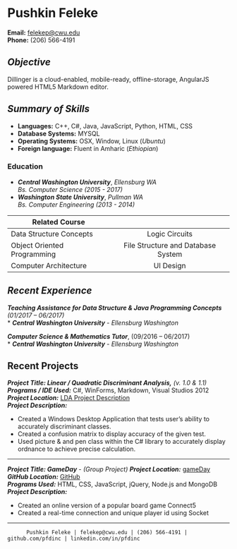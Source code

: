 # Pushkin Feleke
**Email:** felekep@cwu.edu<br/>
**Phone:** (206) 566-4191

## ***Objective***
Dillinger is a cloud-enabled, mobile-ready, offline-storage, AngularJS powered HTML5 Markdown editor.
## ***Summary of Skills***
- **Languages:** C++, C#, Java, JavaScript, Python, HTML, CSS 
- **Database Systems:**  MYSQL
- **Operating Systems:**  OSX, Window, Linux (*Ubuntu*)
- **Foreign language:** Fluent in Amharic (*Ethiopian*)
### Education
 - ***Central Washington University***, *Ellensburg WA*
   <br/> *Bs. Computer Science (2015 - 2017)*
 - ***Washington State University***, *Pullman WA* 
   <br/> *Bs. Computer Engineering (2013 - 2014)*

|  Related Course               |  |       
| ------------- |:-------------:| 
| Data Structure Concepts     | Logic Circuits| Foundations of Software Engineering |
| Object Oriented Programming     | File Structure and Database System     |   Web Programming |
| Computer Architecture | UI Design     |    Mobile Software Engineering (Android) |

## ***Recent Experience*** 

***Teaching Assistance for Data Structure & Java Programming Concepts*** *(01/2017 – 06/2017)* <br />  * ***Central Washington University*** - *Ellensburg Washington*

***Computer Science & Mathematics Tutor***, (09/2016 – 06/2017)<br /> * ***Central Washington University*** - *Ellensburg Washington*

## Recent Projects
***Project Title:  Linear / Quadratic Discriminant Analysis,*** *(v. 1.0 & 1.1)* <br />
***Programs / IDE Used:*** C#, WinForms, Markdown, Visual Studios 2012 <br />***Project Location:*** [LDA Project Description ](https://github.com/pfdinc/discriminant-_analysis_C_sharp)
<br />***Project Description:***

 - Created a Windows Desktop Application that tests user’s ability to accurately discriminant classes.
 - Created a confusion matrix to display accuracy of the given test.
 - Used picture & and pen class within the C# library to accurately display ordnance to achieve precise calculation.

---
 
***Project Title: GameDay*** - *(Group Project)*
***Project Location:*** [gameDay ](http://connect5.online)
<br /> ***GitHub Location:*** [GitHub ](https://github.com/pfdinc/gmaeday/tree/master)
<br /> ***Programs Used:*** HTML, CSS, JavaScript, jQuery, Node.js and MongoDB
<br /> ***Project Description:***

- Created an online version of a popular board game Connect5
- Created a real-time connection and unique player id using Socket

---

          Pushkin Feleke | felekep@cwu.edu | (206) 566-4191 | github.com/pfdinc | linkedin.com/in/pfdinc
